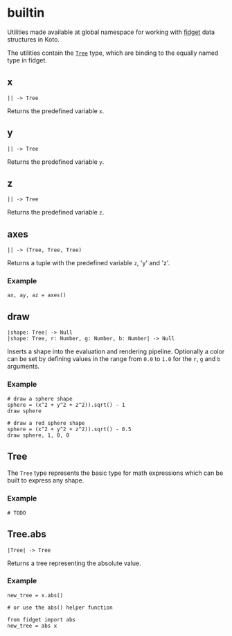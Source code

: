 # builtin

Utilities made available at global namespace for working with [fidget](https://github.com/mkeeter/fidget) data structures in Koto.

The utilities contain the [`Tree`](#tree) type, which are binding to the equally named type in fidget.

## x

```kototype
|| -> Tree
```

Returns the predefined variable `x`.

## y

```kototype
|| -> Tree
```

Returns the predefined variable  `y`.

## z

```kototype
|| -> Tree
```

Returns the predefined variable `z`.

## axes

```kototype
|| -> (Tree, Tree, Tree)
```

Returns a tuple with the predefined variable `z`, 'y' and 'z'.

### Example

```koto
ax, ay, az = axes()
```

## draw

```kototype
|shape: Tree| -> Null
|shape: Tree, r: Number, g: Number, b: Number| -> Null
```

Inserts a shape into the evaluation and rendering pipeline. Optionally a color can be  set by defining values in the range from `0.0` to `1.0` for the `r`, `g` and `b` arguments.

### Example

```koto
# draw a sphere shape
sphere = (x^2 + y^2 + z^2)).sqrt() - 1
draw sphere

# draw a red sphere shape
sphere = (x^2 + y^2 + z^2)).sqrt() - 0.5
draw sphere, 1, 0, 0
```

## Tree

The `Tree` type represents the basic type for math expressions which can be built to express any shape.

### Example

```koto
# TODO
```

## Tree.abs

```kototype
|Tree| -> Tree
```

Returns a tree representing the absolute value.

### Example

```koto
new_tree = x.abs()

# or use the abs() helper function

from fidget import abs
new_tree = abs x
```
